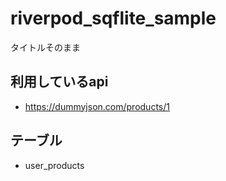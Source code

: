 # riverpod_sqflite_sample

タイトルそのまま

## 利用しているapi
- https://dummyjson.com/products/1

## テーブル
- user_products